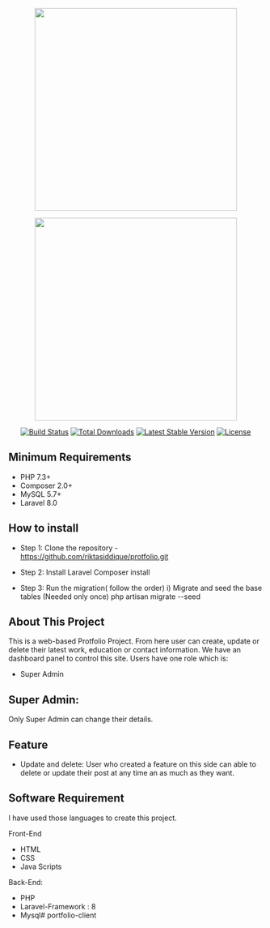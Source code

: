 <p align="center"><a href="https://laravel.com" target="_blank"><img src="https://raw.githubusercontent.com/laravel/art/master/logo-lockup/5%20SVG/2%20CMYK/1%20Full%20Color/laravel-logolockup-cmyk-red.svg" width="400"></a></p>
<p align="center"><a href="https://laravel.com" target="_blank"><img src="front/assets/images/home-img.png" width="400"></a></p>

<p align="center">
<a href="https://travis-ci.org/laravel/framework"><img src="https://travis-ci.org/laravel/framework.svg" alt="Build Status"></a>
<a href="https://packagist.org/packages/laravel/framework"><img src="https://img.shields.io/packagist/dt/laravel/framework" alt="Total Downloads"></a>
<a href="https://packagist.org/packages/laravel/framework"><img src="https://img.shields.io/packagist/v/laravel/framework" alt="Latest Stable Version"></a>
<a href="https://packagist.org/packages/laravel/framework"><img src="https://img.shields.io/packagist/l/laravel/framework" alt="License"></a>
</p>

## Minimum Requirements

- PHP 7.3+
- Composer 2.0+
- MySQL 5.7+
- Laravel 8.0

## How to install
- Step 1: Clone the repository - 
https://github.com/riktasiddique/protfolio.git

- Step 2: Install Laravel
 Composer install

- Step 3: Run the migration( follow the order)
    i) Migrate and seed the base tables (Needed only once)
    php artisan migrate --seed

## About This Project

This is a web-based Protfolio Project. From here user can create, update or delete their latest work, education or contact information.
We have an dashboard panel to control this site. Users have one role which is:
- Super Admin

## Super Admin: 
Only Super Admin can change their details.

## Feature

- Update and delete: User who created a feature on this side can able to delete or update their post at any time an as much as they want.

## Software Requirement
I have used those languages to create this project.

Front-End
- HTML
- CSS
- Java Scripts

Back-End: 
- PHP
- Laravel-Framework : 8
- Mysql# portfolio-client
